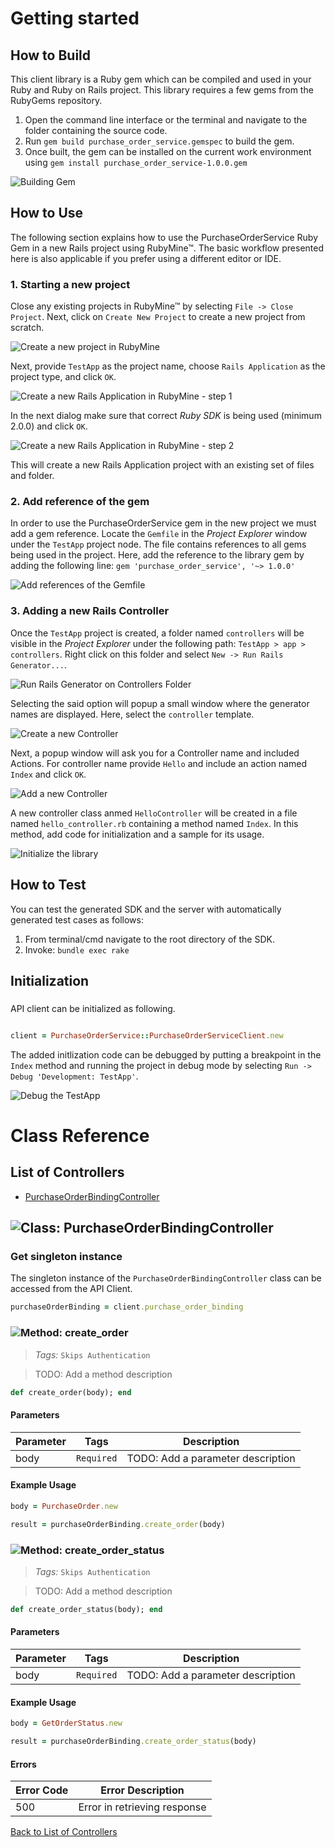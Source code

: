 # Getting started

## How to Build

This client library is a Ruby gem which can be compiled and used in your Ruby and Ruby on Rails project. This library requires a few gems from the RubyGems repository.

1. Open the command line interface or the terminal and navigate to the folder containing the source code.
2. Run ``` gem build purchase_order_service.gemspec ``` to build the gem.
3. Once built, the gem can be installed on the current work environment using ``` gem install purchase_order_service-1.0.0.gem ```

![Building Gem](https://apidocs.io/illustration/ruby?step=buildSDK&workspaceFolder=PurchaseOrderService-Ruby&workspaceName=PurchaseOrderService-Ruby&projectName=purchase_order_service&gemName=purchase_order_service&gemVer=1.0.0)

## How to Use

The following section explains how to use the PurchaseOrderService Ruby Gem in a new Rails project using RubyMine&trade;. The basic workflow presented here is also applicable if you prefer using a different editor or IDE.

### 1. Starting a new project

Close any existing projects in RubyMine&trade; by selecting ``` File -> Close Project ```. Next, click on ``` Create New Project ``` to create a new project from scratch.

![Create a new project in RubyMine](https://apidocs.io/illustration/ruby?step=createNewProject0&workspaceFolder=PurchaseOrderService-Ruby&workspaceName=PurchaseOrderService&projectName=purchase_order_service&gemName=purchase_order_service&gemVer=1.0.0)

Next, provide ``` TestApp ``` as the project name, choose ``` Rails Application ``` as the project type, and click ``` OK ```.

![Create a new Rails Application in RubyMine - step 1](https://apidocs.io/illustration/ruby?step=createNewProject1&workspaceFolder=PurchaseOrderService-Ruby&workspaceName=PurchaseOrderService&projectName=purchase_order_service&gemName=purchase_order_service&gemVer=1.0.0)

In the next dialog make sure that correct *Ruby SDK* is being used (minimum 2.0.0) and click ``` OK ```.

![Create a new Rails Application in RubyMine - step 2](https://apidocs.io/illustration/ruby?step=createNewProject2&workspaceFolder=PurchaseOrderService-Ruby&workspaceName=PurchaseOrderService&projectName=purchase_order_service&gemName=purchase_order_service&gemVer=1.0.0)

This will create a new Rails Application project with an existing set of files and folder.

### 2. Add reference of the gem

In order to use the PurchaseOrderService gem in the new project we must add a gem reference. Locate the ```Gemfile``` in the *Project Explorer* window under the ``` TestApp ``` project node. The file contains references to all gems being used in the project. Here, add the reference to the library gem by adding the following line: ``` gem 'purchase_order_service', '~> 1.0.0' ```

![Add references of the Gemfile](https://apidocs.io/illustration/ruby?step=addReference&workspaceFolder=PurchaseOrderService-Ruby&workspaceName=PurchaseOrderService&projectName=purchase_order_service&gemName=purchase_order_service&gemVer=1.0.0)

### 3. Adding a new Rails Controller

Once the ``` TestApp ``` project is created, a folder named ``` controllers ``` will be visible in the *Project Explorer* under the following path: ``` TestApp > app > controllers ```. Right click on this folder and select ``` New -> Run Rails Generator... ```.

![Run Rails Generator on Controllers Folder](https://apidocs.io/illustration/ruby?step=addCode0&workspaceFolder=PurchaseOrderService-Ruby&workspaceName=PurchaseOrderService&projectName=purchase_order_service&gemName=purchase_order_service&gemVer=1.0.0)

Selecting the said option will popup a small window where the generator names are displayed. Here, select the ``` controller ``` template.

![Create a new Controller](https://apidocs.io/illustration/ruby?step=addCode1&workspaceFolder=PurchaseOrderService-Ruby&workspaceName=PurchaseOrderService&projectName=purchase_order_service&gemName=purchase_order_service&gemVer=1.0.0)

Next, a popup window will ask you for a Controller name and included Actions. For controller name provide ``` Hello ``` and include an action named ``` Index ``` and click ``` OK ```.

![Add a new Controller](https://apidocs.io/illustration/ruby?step=addCode2&workspaceFolder=PurchaseOrderService-Ruby&workspaceName=PurchaseOrderService&projectName=purchase_order_service&gemName=purchase_order_service&gemVer=1.0.0)

A new controller class anmed ``` HelloController ``` will be created in a file named ``` hello_controller.rb ``` containing a method named ``` Index ```. In this method, add code for initialization and a sample for its usage.

![Initialize the library](https://apidocs.io/illustration/ruby?step=addCode3&workspaceFolder=PurchaseOrderService-Ruby&workspaceName=PurchaseOrderService&projectName=purchase_order_service&gemName=purchase_order_service&gemVer=1.0.0)

## How to Test

You can test the generated SDK and the server with automatically generated test
cases as follows:

  1. From terminal/cmd navigate to the root directory of the SDK.
  2. Invoke: `bundle exec rake`

## Initialization

### 

API client can be initialized as following.

```ruby

client = PurchaseOrderService::PurchaseOrderServiceClient.new
```

The added initlization code can be debugged by putting a breakpoint in the ``` Index ``` method and running the project in debug mode by selecting ``` Run -> Debug 'Development: TestApp' ```.

![Debug the TestApp](https://apidocs.io/illustration/ruby?step=addCode4&workspaceFolder=PurchaseOrderService-Ruby&workspaceName=PurchaseOrderService&projectName=purchase_order_service&gemName=purchase_order_service&gemVer=1.0.0&initLine=client%2520%253D%2520PurchaseOrderServiceClient.new)



# Class Reference

## <a name="list_of_controllers"></a>List of Controllers

* [PurchaseOrderBindingController](#purchase_order_binding_controller)

## <a name="purchase_order_binding_controller"></a>![Class: ](https://apidocs.io/img/class.png ".PurchaseOrderBindingController") PurchaseOrderBindingController

### Get singleton instance

The singleton instance of the ``` PurchaseOrderBindingController ``` class can be accessed from the API Client.

```ruby
purchaseOrderBinding = client.purchase_order_binding
```

### <a name="create_order"></a>![Method: ](https://apidocs.io/img/method.png ".PurchaseOrderBindingController.create_order") create_order

> *Tags:*  ``` Skips Authentication ``` 

> TODO: Add a method description


```ruby
def create_order(body); end
```

#### Parameters

| Parameter | Tags | Description |
|-----------|------|-------------|
| body |  ``` Required ```  | TODO: Add a parameter description |


#### Example Usage

```ruby
body = PurchaseOrder.new

result = purchaseOrderBinding.create_order(body)

```


### <a name="create_order_status"></a>![Method: ](https://apidocs.io/img/method.png ".PurchaseOrderBindingController.create_order_status") create_order_status

> *Tags:*  ``` Skips Authentication ``` 

> TODO: Add a method description


```ruby
def create_order_status(body); end
```

#### Parameters

| Parameter | Tags | Description |
|-----------|------|-------------|
| body |  ``` Required ```  | TODO: Add a parameter description |


#### Example Usage

```ruby
body = GetOrderStatus.new

result = purchaseOrderBinding.create_order_status(body)

```

#### Errors

| Error Code | Error Description |
|------------|-------------------|
| 500 | Error in retrieving response |



[Back to List of Controllers](#list_of_controllers)



